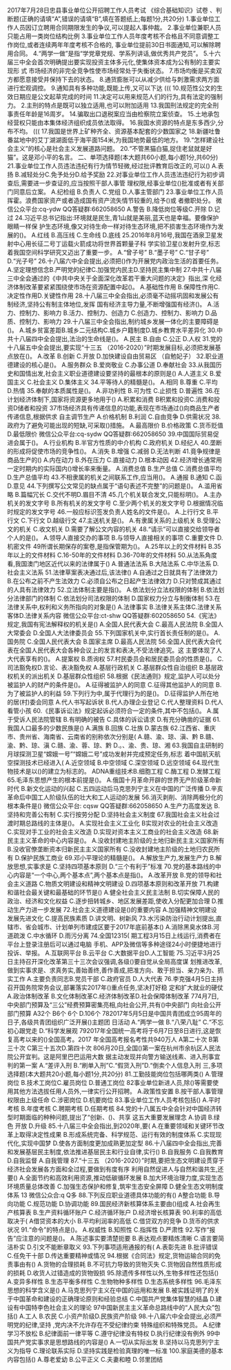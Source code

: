 ﻿
2017年7月28日忠县事业单位公开招聘工作人员考试
《综合基础知识》试卷
、判断题(正确的请填“A”,错误的请填“B”,填在答题纸上;每题1分,共20分)
1.事业单位工作人员因订立聘用合同期限发生的争议,可以提起人事仲裁。
2.事业单位兼职人员只能占用一类岗位结构比例
3.事业单位工作人员年度考核不合格且不同意调整工作岗位,或者连续两年年度考核不合格的,
事业单位提前30日书面通知,可以解除聘用合同。
4.“两学一做”是指“学党章党规、学系列讲话,做优秀共产党员”。
5.十六届三中全会首次明确提出要实现投资主体多元化,使集体资本成为公有制的主要实现形
式
市场经济的非完全竞争性使市场经常处于失衡状态。
7.市场均衡是买卖双方都愿意接受并保持下去的状态。
8.通货膨胀可以从减少供给与刺激需求两方面进行宏观调控。
9.通知具有多种功能,既能上传,又可以下达
(((
10.规范性公文的生效日期应是公文起草完成的时间
11.决定可以用来规范人们的行为,具有法定的强制力。
2.主刑的特点是既可以独立适用,也可以附加适用
13.我国刑法规定的完全刑事责任年龄是16周岁。
14.骗取出口退税案应当由检察院立案侦查。
15.土地承包经营权只能由本集体经济组织成员依法取得。
16.我国水资源的特点是东多西少,分布不均。
(((
17.我国是世界上矿种齐全、资源基本配套的少数国家之
18.新疆吐鲁番盆地中的艾丁湖湖面低于海平面154米,为我国地势最低的地方。
19.“怎样建设社会主义”的核心是社会主义发展道路问题。
20.“不管黑猫白猫,捉住老鼠就是好猫”。这是邓小平的名言。
二、单项选择题(本大题共60小题,每小题1分,共60分)
21.事业单位工作人员违法违纪有行为情节轻微,经过批评教育后改正的,可以()
A.表扬
B.减轻处分C.免予处分D.给予奖励
22.对事业单位工作人员违法违纪行为初步调查后,需要进一步查证的,应当按照干部人事管
理权限,经事业单位()批准或者有关部门同意后立案。
A.纪检组
B.负责人
C.党组
D.人事主管部门
23.事业单位工作人员挥霍。浪费国家资产或者造成国有资产流失情节较重的,给予()或
者撤职处分。
微信公众平台:cq-ydw
QQ答疑群:662058650
A.警告
B.降低岗位等级C.开除
D.记过
24.习近平总书记指出:环境就是民生,青1山就是美丽,蓝天也是幸福。要像保护眼睛一样保
护生态环境,像又对待生命一样对待生态环境,把不损害生态环境作为发展的()。
A.红线
B.高压线
C.生命线
D.底线
25.2016年8月16号,我国在酒泉卫星发射中心用长征二号丁运载火箭成功将世界首颗量子科
学实验卫星()发射升空,标志着我国空间科学研究又迈出了重要一步。
A.“曾子号”
B.“墨子号”
C.“甘子号”
D.“光子号”
26.十八届六中全会提出,必须把()作为开展党内政治生活的首要任务。
A.坚定理想信念B.严明党的纪律C.加强党内民主D.坚持民主集中制
27.中共十八届三中全会通过的《中共中央关于全面深化改革若干重大问题的决定》指出,深
化经济体制改革要紧紧围绕使市场在资源配置中起()。
A.基础性作用
B.保障性作用C.决定性作用D.关键性作用
28.十八届三中全会指出,必须毫不动摇巩固和发展公有制经济,坚持公有制主体地位,发挥
国有经济主导力量,不断增强国有经济()。
A.活力、控制力、影响力
B.活力、控制力、创造力
C.创造力、控制力、影响力
D.品质、控制力、影响力
29.十八届三中全会指出,制约城乡发展一体化的主要障碍是()。
A.城乡贫富差距B.城乡二元结构C.城乡户籍制度D.城乡教育水平差异化
30.中共十八届四中全会提出,法治的生命线是()。
A.民主
B.自由
C.公正
D.人权
31.党的十八届五中全会提出,要实现“十三五 （2016-2020）”时期发展目标,必须把发展基点放在()。
A.改革
B.创新
C.开放
D.加快建设自由贸易区 （自勉妃子）
32.职业道德建设的核心是()。
A.服务群众
B.爱岗敬业
C.办事公道
D.奉献社会
33.从我国历史和国情出发,社会主义职业道德建设要坚持的最根本的原则是()
A.人道主义
B.爱国主义
C.社会主义
D.集体主义
34.平等待人的精髓是()。
A.相同
B.尊重
C.平均
D.热情
35.奉献的本质属性是()。
A.非功利性
B.可为性
C.止损性
D.普遍性
36.在计划经济体制下,国家将资源更多地用于()
A.积累和消费
B积累和投资C.消费和投资D储者和投资
37市场经济具有传递信息的功能,表现在市场通过()向商品生产者传递信息,根据供求
自主调节生产
A.价格机制
B.利润
C.自由竞争
D.供需状况
38.政府为了避免可能出现的短缺,可采取()措施。
A.最高限价
B.价格政策
C.货币贬值
D.最低限价
微信公众平台:cq-sydw
QQ答疑群:662058650
39.中国国际贸易促进会属于()。
A.行业机构
B.半官方性质的中介机构
C.政府机关
D.经纪人
40.垄断的形成将促使市场的竞争性()。
A.消失
B.增强
C.减弱
D.无法判断
41.竟争规律是商品生产的()
A.内在动力
B.外在压力
C.直接动力
D.根本动因
42.经济增长通常用一定时期内的实际国内()增长率来衡量。
A.消费总值
B.生产总值
C.消费总值平均D.生产总值平均
43.不相隶属的机关之间联系工作,应当用()。
A.通报
B.通知
C.函
D.意见
44.下列撰写公文常见的缺点属于“语句表述不完整”的问题是()。
A.滥用省略
B.篇幅冗长
C.交代不明D.眉目不清
45.几个机关联合发文,只能标明()。
A.主办机关的发文字号
B.所有机关的发文字号
C.至少两个机关的发文字号
D.根据情况临时规定的发文字号
46.一般应标识签发负责人姓名的文件是()。
A.上行行文
B.平行文
C.下行文
D.越级行文
47.主送机关是()。
A.有隶属关系的上级机关
B.受理公文的机关
C.收文机关
D.需要了解公文内容的机关
48.“请示”可以直接交给领导者个人的是()。
A.领导人直接交办的事项
B.与领导人直接相关的事项
C.重要文件
D.机密文件
49所谓长期保存的案卷,是指保管期为()。
A.25年以上的文件材料
B.35年以上的文件材料
C.16-50年的文件材料
D.36-70年的文件材料
50.从法系角度看,我国澳门地区近代以来的法律属于()
A.普通法法系
B.大陆法系
C.中华法系
D.社会主义法系
51.法律草案表决通过后,该法律()
A.自通过之日就具有了法律效力
B.在公布之前不产生法效力
C.必须自公布之日起产生法律效力
D.只对赞成其通过的人具有法律效力
52.立法体制主要是指()。
A.依法划分立法权限的体制
B.依法划分法律部门的体制
C.依法划分司法权限的体制
D.国家权力分立与制衡体制
53.在法律关系中,权利和义务所指向的对象是()
A.法律事实
B.法律关系主体C.法律关系客体D.法律关系内容
微信公众平台:ct-shw
QQ答疑群:602058650
54.《宪法》规定,我国有宪法解释权的机关是()
A.全国人民代表大会
C.最高人民法院
B.全国人大常委会
D.全国人大法律委员会
55.下列国家机关中,实行首长责任制的是()。
A.国务院
C.全国人民代表大会
B.国家主席
D.最高人民法院
56.全国人民代表大会代表在全国人民代表大会各种会议上的发言和表决,不受法律追究。这
主要体现了人大代表享有的()。
A.提案权
B.质询权
57.村民委员会和居民委员会的性质是()。
C.司法豁免权D.言论、表决豁免权
A.基层行政机关
C.基层群众性自治组织
B.基层政权机关的派出机关
D.基层群众性组织
58.根据《民法通则》规定,监护人可以处分被监护人的财产的条件是()。
A.征得被监护人的同意
C.征得其他监护人的同意
B.为了被监护人的利益
59.下列行为中,属于代理行为的是()。
D.征得监护人所在地的居(村)委会同意
A.代人书写起诉状
B.代人办理企业登记
C.代人整理资料
D.代人看管小孩
60.《民事诉讼法》规定起诉必须符合一定的条件,其中不包括()。
A.属于受诉人民法院管辖
B.有明确的被告
C.具体的诉讼请求
D.有充分确凿的证据
61.我国人口最多的少数民族是()
A.满族
B.回族
C.壮族
D.蒙古族
62.江西省、重庆市、贵州省、海南省、云南省的别称依次分别是(
A.赣、渝、琼、滇、黔
B.赣、渝、黔、琼、滇
C.赣、渝、蓉、琼、黔
D.。、渝、贵、琼、湘
63.我国自主研制的月球探测卫星“嫦娥一号”“嫦娥二号”成功发射并完成预定任务,标志
着中国航天航空探测技术已经进入(
A.近空领域
B.中空领域
C.深空领域
D.远空领域
64.现代生物技术是以()的建立为标志的。
ADNA重组技术B.细胞工程
C.酶工程
D.发酵工程
65.毛泽东思想产生的根本前提是()。
A.俄国十月革命开辟的世界无产阶级革命新时代
B.新文化运动的兴起
C.五四运动后马克思列宁主义在中国的广泛传播
D.辛亥革命后中国工人阶级队伍的壮大和工人运动的发展
56.消灭剥削、消除两极分化的根本条件是()
微信公众平台: cqsw
QQ答疑群:662058650
A.生产力高度发达
B.坚持和完善公有制
C.实行按劳分配
D.坚持社会主义制度
67.我国社会主义社会过渡时期总路线的主体是()。
A.实现社会主义工业化
B实现对农业的社会主义改造
C.实现对手工业的社会主义改造
D.实现对资本主义工商业的社会主义改造
68.新民主主义革命的中心内容是()。
A.没收封建地主阶级的土地归新民主主义国家所有
B.没收官僚垄断资本归新民主主义国家所有
C.没收封建地主阶级的土地归农民所有
D.保护民族工商业
69.邓小平理论的精髓是()。
A.解放生产力,发展生产力
B.解放思想,实事求是
C.坚持四项基本原则
D.“三个有利于”标准
70.党的基本路线的中心内容是“一个中心,两个基本点”,两个基本点是指()。
A.改革开放
B.党的领导和社会主义道路
C.物质文明建设和精神文明建设
D.四项基本原则和改革开放
71.构建和谐社会最关键和最基础的环节是()
A.健全社会主义民主法制
B.切实保障人民的政治、经济和文化权益
C.逐步扭转城乡、地区发展差距,使收入分配更加合理
D.推动生产力进一步发展
72.社会主义道德建设是()的重要内容
A.加强精神文明建设
发展先进文化
C.提高民族素质
D.讲文明、树新风
73.水污染防治行动计划提出,直辖市、省会城市、计划单列市建成区要于2017年底前基本()
A.消除黑臭水体B.河道疏泼
C.中水循环
D.雨污分离
74.全国12315(
期工程3月15日上线运行,消费者在平台上登录注册后可以通过电脑
手机、APP及微信等多种途径24小时便捷地进行投诉、举报。
A.互联网平台
B.云平台
C.大数据平台D.人工智能
75.习近平3月25日主持召开深化改革第三十三次会议强调,各级()要自觉从全局高度谋
划推进改革,做到实事求是、求真务实,善始善终,善作善成,把准方向、敢于担当、亲力亲为、抓
实工作
A.主要负责同志B.党员干部
C.政府官员
D.人大代表
76.李克强4月5日主持召开国务院常务会议,部署落实2017年()重点任务,坚决打好稳
定和扩大就业的硬仗
A.政治体制改革
B.文化体制改革C.经济体制改革D.社会保障体制改革
774月7日,中央部门预算及“三公”经费预算密集亮相,向社会公开,共有()中央部门
向社会公开部门预算
A32个
B6个
6个
D.106个
782017年5月5日是中国共青团成立95周年的日子,各级共青团组织广泛开展()主题团
日活动
A.“两学一做
B.“八荣八耻”
C.“不忘初心跟党走
D.“科学发展观
792017年全国统一高考将于6月7日至8日进行,这是恢复高考以来的()全国高考。2017
年全国高考报名考性共940万人
A第二十次
B第三十次
C第三十五次D.第四十次
806月20日,全国()第一案在杭州市余杭区人民法院公开宜判。这是阿里巴巴运用大数
据主动发现并向警方输送线素、进入刑事宜判的第一案
A.“差评入刑
B.“刷单入刑”C.“假货入刑”D.“倒卖个人信息入刑
三,多项选择题(本大题共20小题,每小题1分,共20分)
81.工勤技能岗位包括哪两类()
A.管理岗位
B.技术工岗位C.雇员岗位
D.普通工岗位
82事业单位新进人员,除()等需要使用其他方法选拔任用人员外,一律实行公开招聘。
A.政策性安置
B.按干部人事管理权限由上级任命
C.涉密岗位
D.机要岗位
83.事业单位工作人员考核包括()
A.平时考核
B.年度考核
C.聘期考核
D.任期考核
84.党的十八属五中全会针对中国经济转型时期面临的种种问题,提出了“创新、()、共享
这五大重要发展理念
A.协调
B.绿色
开放
D.升级
85.十八届三中全会指出,到2020年,要(
A.在重要领域和关键环节改革上取得决定性成果
B.形成系统完备、科学规范、运行有效的制度体系
C.实现现代化,实现中国梦
D.使各方面制度更加成熟更加定型
86.十八届四中全会指出,完善和发展基层民主制度,依法推进基层民主和行业自律,实行()
B.自我服务
C.自我教育
D.自我监督
A.自我管理
87.“十三五 （2016-2020）”时期,要把生态文明建设贯穿于经济社会发展各方面和全过程,要做到有度有序
利用自然促进人与自然和谐共生,还要()
A.全面节约和高效利用资源,推动低碳循环发展
B.加大环境治理力度,实现生态环境质量总体改善
C.加强生态保护和修复,筑牢生态安全屏障
D.健全生态文明制度体系
13
微信公众合:q
Q多
88.下列反应职业道德具体功能的有()
A整合功能
B.导向功能
C.规范功能
D.协调功能
89.国民经济新核算体系主要由()组成
A.社会再生产核算表
B.生产资料循环账户
C.经济循环账户
D.经济增长核算表
90.利率的高低取决于(
A借贷资本的大小
B.平均利润率的高低
C.借贷双方的竞争
D.货币的供求状况
91.“命令”的特点是()。
A.权威性
B.知照性
C.指挥性
D.严肃性
92.写作“报告”应注意的问题是()。
A.陈述事实要清楚扼要
B.表达观点要精炼清晰
C.语言要简洁朴实
D.引文不能断章取义
93.下列事项适用通报的有(
A.表彰先进
B.批评错误
C.任免干十部
D.传达重要精神或情况
94.根据《合同法》规定,货物运输合同的免责事由有()
A.货物的合理损耗
B.不可抗力导致的货物灭失
C.货物因自然性质形成的损耗
D.收货人过错造成的货物毁损
95.除遗传多样性以外,生物多样性还包括()
A.变异多样性
B.生态平衡多样性
C.生物物种多样性
D.生态系统多样性
96.毛泽东思想的科学含义是()
A.马克思列宁主义在中国的运用和发展
B.被实践证明了的关于中国革命和建设的正确理论原则和经验总结
C.中国共产党集体智慧的结晶
D.建设有中国特李色社会主义的理论
97中国新民主主义革命总路线中的“人民大众”包括()
A.工人
B.农民
C.小资产阶级D.民族资产阶级
98.十八届六中全会提出,必须严明党的纪律,坚持
,党内决不允许存在不受纪律约束
特殊组织和特殊党员。
A.纪律学习不放松
B.纪律面前一律平等
C.遵守纪律没有特权
D.执行纪律没有例外
99中国共产党实事求是思想路线的内容是()
A.一切从实际出发
B.坚持以马克思列宁主义为指导
C.理论联系实际
D.坚持实践是检验真理的唯一标准
100.家庭美德的基本内容包括()
A.尊老爱幼
B.公平正义
C.夫妻和睦
D.邻里团结